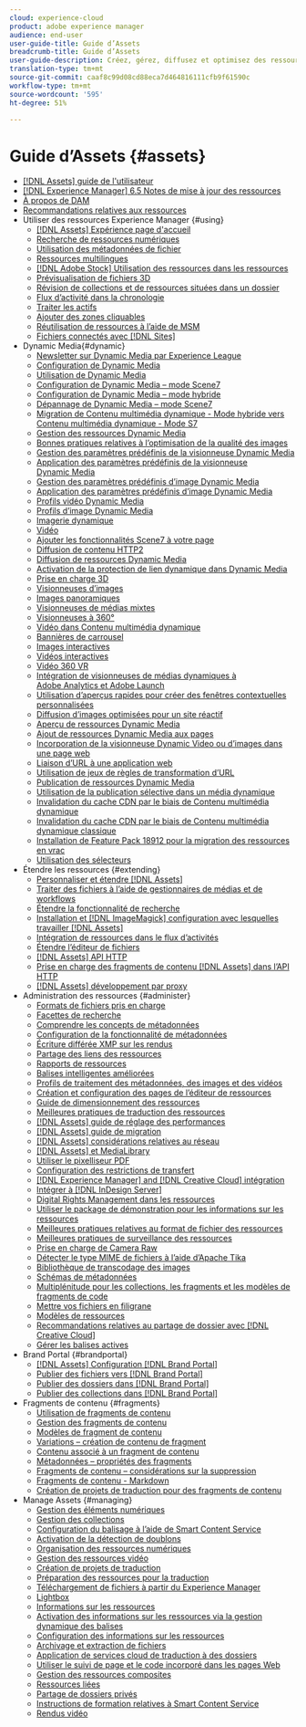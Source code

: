 ```yaml
---
cloud: experience-cloud
product: adobe experience manager
audience: end-user
user-guide-title: Guide d’Assets
breadcrumb-title: Guide d’Assets
user-guide-description: Créez, gérez, diffusez et optimisez des ressources numériques.
translation-type: tm+mt
source-git-commit: caaf8c99d08cd88eca7d464816111cfb9f61590c
workflow-type: tm+mt
source-wordcount: '595'
ht-degree: 51%

---
```



# Guide d’Assets {#assets}

+ [[!DNL Assets] guide de l&#39;utilisateur](home.md)
+ [[!DNL Experience Manager] 6.5 Notes de mise à jour des ressources](https://docs.adobe.com/content/help/en/experience-manager-65/release-notes/assets.html)
+ [À propos de DAM](assets.md)
+ [Recommandations relatives aux ressources](best-practices-for-assets.md)
+ Utiliser des ressources Experience Manager {#using}
   + [[!DNL Assets] Expérience page d&#39;accueil](assets-home-page.md)
   + [Recherche de ressources numériques](search-assets.md)
   + [Utilisation des métadonnées de fichier](metadata.md)
   + [Ressources multilingues](multilingual-assets.md)
   + [ [!DNL Adobe Stock] Utilisation des ressources dans les ressources](aem-assets-adobe-stock.md)
   + [Prévisualisation de fichiers 3D](previewing-3d-assets.md)
   + [Révision de collections et de ressources situées dans un dossier](bulk-approval.md)
   + [Flux d’activité dans la chronologie](activity-stream.md)
   + [Traiter les actifs](assets-workflow.md)
   + [Ajouter des zones cliquables](image-maps.md)
   + [Réutilisation de ressources à l’aide de MSM](reuse-assets-using-msm.md)
   + [Fichiers connectés avec [!DNL Sites]](use-assets-across-connected-assets-instances.md)
+ Dynamic Media{#dynamic}
   + [Newsletter sur Dynamic Media par Experience League](dynamic-media-newsletter.md)
   + [Configuration de Dynamic Media](administering-dynamic-media.md)
   + [Utilisation de Dynamic Media](dynamic-media.md)
   + [Configuration de Dynamic Media – mode Scene7](config-dms7.md)
   + [Configuration de Dynamic Media – mode hybride](config-dynamic.md)
   + [Dépannage de Dynamic Media – mode Scene7](troubleshoot-dms7.md)
   + [Migration de Contenu multimédia dynamique - Mode hybride vers Contenu multimédia dynamique - Mode S7](migrate-from-hybrid-to-dms7.md)
   + [Gestion des ressources Dynamic Media](managing-assets.md)
   + [Bonnes pratiques relatives à l’optimisation de la qualité des images](best-practices-for-optimizing-the-quality-of-your-images.md)
   + [Gestion des paramètres prédéfinis de la visionneuse Dynamic Media](managing-viewer-presets.md)
   + [Application des paramètres prédéfinis de la visionneuse Dynamic Media](viewer-presets.md)
   + [Gestion des paramètres prédéfinis d’image Dynamic Media](managing-image-presets.md)
   + [Application des paramètres prédéfinis d’image Dynamic Media](image-presets.md)
   + [Profils vidéo Dynamic Media](video-profiles.md)
   + [Profils d’image Dynamic Media](image-profiles.md)
   + [Imagerie dynamique](imaging-faq.md)
   + [Vidéo](s7-video.md)
   + [Ajouter les fonctionnalités Scene7 à votre page](scene7.md)
   + [Diffusion de contenu HTTP2](http2.md)
   + [Diffusion de ressources Dynamic Media](delivering-dynamic-media-assets.md)
   + [Activation de la protection de lien dynamique dans Dynamic Media](hotlink-protection.md)
   + [Prise en charge 3D](/help/assets/assets-3d.md)
   + [Visionneuses d’images](image-sets.md)
   + [Images panoramiques](panoramic-images.md)
   + [Visionneuses de médias mixtes](mixed-media-sets.md)
   + [Visionneuses à 360°](spin-sets.md)
   + [Vidéo dans Contenu multimédia dynamique](video.md)
   + [Bannières de carrousel](carousel-banners.md)
   + [Images interactives](interactive-images.md)
   + [Vidéos interactives](interactive-videos.md)
   + [Vidéo 360 VR](/help/assets/360-video.md)
   + [Intégration de visionneuses de médias dynamiques à Adobe Analytics et Adobe Launch](/help/assets/launch.md)
   + [Utilisation d’aperçus rapides pour créer des fenêtres contextuelles personnalisées](custom-pop-ups.md)
   + [Diffusion d’images optimisées pour un site réactif](responsive-site.md)
   + [Aperçu de ressources Dynamic Media](previewing-assets.md)
   + [Ajout de ressources Dynamic Media aux pages](adding-dynamic-media-assets-to-pages.md)
   + [Incorporation de la visionneuse Dynamic Video ou d’images dans une page web](embed-code.md)
   + [Liaison d’URL à une application web](linking-urls-to-yourwebapplication.md)
   + [Utilisation de jeux de règles de transformation d’URL](using-rulesets-to-transform-urls.md)
   + [Publication de ressources Dynamic Media](publishing-dynamicmedia-assets.md)
   + [Utilisation de la publication sélective dans un média dynamique](selective-publishing.md)
   + [Invalidation du cache CDN par le biais de Contenu multimédia dynamique](invalidate-cdn-cache-dynamic-media.md)
   + [Invalidation du cache CDN par le biais de Contenu multimédia dynamique classique](invalidate-cdn-cache-dm-classic.md)
   + [Installation de Feature Pack 18912 pour la migration des ressources en vrac](bulk-ingest-migrate.md)
   + [Utilisation des sélecteurs](working-with-selectors.md)
+ Étendre les ressources {#extending}
   + [Personnaliser et étendre [!DNL Assets]](extending-assets.md)
   + [Traiter des fichiers à l’aide de gestionnaires de médias et de workflows](media-handlers.md)
   + [Étendre la fonctionnalité de recherche](searchx.md)
   + [Installation et [!DNL ImageMagick] configuration avec lesquelles travailler [!DNL Assets]](best-practices-for-imagemagick.md)
   + [Intégration de ressources dans le flux d’activités](extending-activity-stream.md)
   + [Étendre l’éditeur de fichiers](asseteditorx.md)
   + [[!DNL Assets] API HTTP](mac-api-assets.md)
   + [Prise en charge des fragments de contenu [!DNL Assets] dans l’API HTTP](assets-api-content-fragments.md)
   + [[!DNL Assets] développement par proxy](proxy.md)
+ Administration des ressources {#administer}
   + [Formats de fichiers pris en charge](assets-formats.md)
   + [Facettes de recherche](search-facets.md)
   + [Comprendre les concepts de métadonnées](metadata-concepts.md)
   + [Configuration de la fonctionnalité de métadonnées](metadata-config.md)
   + [Écriture différée XMP sur les rendus](xmp-writeback.md)
   + [Partage des liens des ressources](link-sharing.md)
   + [Rapports de ressources](asset-reports.md)
   + [Balises intelligentes améliorées](enhanced-smart-tags.md)
   + [Profils de traitement des métadonnées, des images et des vidéos](processing-profiles.md)
   + [Création et configuration des pages de l’éditeur de ressources](assets-finder-editor.md)
   + [Guide de dimensionnement des ressources](assets-sizing-guide.md)
   + [Meilleures pratiques de traduction des ressources](best-practices-for-translating-assets-efficiently.md)
   + [[!DNL Assets] guide de réglage des performances](performance-tuning-guidelines.md)
   + [[!DNL Assets] guide de migration](assets-migration-guide.md)
   + [[!DNL Assets] considérations relatives au réseau](assets-network-considerations.md)
   + [[!DNL Assets] et MediaLibrary](medialibrary.md)
   + [Utiliser le pixelliseur PDF](aem-pdf-rasterizer.md)
   + [Configuration des restrictions de transfert](configuring-asset-upload-restrictions.md)
   + [[!DNL Experience Manager] and [!DNL Creative Cloud] intégration](aem-cc-integration-best-practices.md)
   + [Intégrer à [!DNL InDesign Server]](indesign.md)
   + [Digital Rights Management dans les ressources](drm.md)
   + [Utiliser le package de démonstration pour les informations sur les ressources](touch-ui-using-demo-package-for-asset-insights.md)
   + [Meilleures pratiques relatives au format de fichier des ressources](assets-file-format-best-practices.md)
   + [Meilleures pratiques de surveillance des ressources](assets-monitoring-best-practices.md)
   + [Prise en charge de Camera Raw](camera-raw.md)
   + [Détecter le type MIME de fichiers à l’aide d’Apache Tika](detect-asset-mime-type-with-tika.md)
   + [Bibliothèque de transcodage des images](imaging-transcoding-library.md)
   + [Schémas de métadonnées](metadata-schemas.md)
   + [Multiplénitude pour les collections, les fragments et les modèles de fragments de code](multi-tenancy.md)
   + [Mettre vos fichiers en filigrane](watermarking.md)
   + [Modèles de ressources](asset-templates.md)
   + [Recommandations relatives au partage de dossier avec [!DNL Creative Cloud]](aem-cc-folder-sharing-best-practices.md)
   + [Gérer les balises actives](managing-smart-tags.md)
+ Brand Portal {#brandportal}
   + [ [!DNL Assets] Configuration [!DNL Brand Portal]](configure-aem-assets-with-brand-portal.md)
   + [Publier des fichiers vers [!DNL Brand Portal]](brand-portal-publish-assets.md)
   + [Publier des dossiers dans [!DNL Brand Portal]](brand-portal-publish-folder.md)
   + [Publier des collections dans [!DNL Brand Portal]](brand-portal-publish-collection.md)
+ Fragments de contenu {#fragments}
   + [Utilisation de fragments de contenu](content-fragments/content-fragments.md)
   + [Gestion des fragments de contenu](content-fragments/content-fragments-managing.md)
   + [Modèles de fragment de contenu](content-fragments/content-fragments-models.md)
   + [Variations – création de contenu de fragment](content-fragments/content-fragments-variations.md)
   + [Contenu associé à un fragment de contenu](content-fragments/content-fragments-assoc-content.md)
   + [Métadonnées – propriétés des fragments](content-fragments/content-fragments-metadata.md)
   + [Fragments de contenu – considérations sur la suppression](content-fragments/content-fragments-delete.md)
   + [Fragments de contenu - Markdown](content-fragments/content-fragments-markdown.md)
   + [Création de projets de traduction pour des fragments de contenu](creating-translation-projects-for-content-fragments.md)
+ Manage Assets {#managing}
   + [Gestion des éléments numériques](managing-assets-touch-ui.md)
   + [Gestion des collections](managing-collections-touch-ui.md)
   + [Configuration du balisage à l’aide de Smart Content Service](config-smart-tagging.md)
   + [Activation de la détection de doublons](duplicate-detection.md)
   + [Organisation des ressources numériques](organize-assets.md)
   + [Gestion des ressources vidéo](managing-video-assets.md)
   + [Création de projets de traduction](translation-projects.md)
   + [Préparation des ressources pour la traduction](preparing-assets-for-translation.md)
   + [Téléchargement de fichiers à partir du Experience Manager](download-assets-from-aem.md)
   + [Lightbox](touch-ui-light-box.md)
   + [Informations sur les ressources](touch-ui-asset-insights.md)
   + [Activation des informations sur les ressources via la gestion dynamique des balises](touch-ui-using-dtm-for-asset-insights.md)
   + [Configuration des informations sur les ressources](touch-ui-configuring-asset-insights.md)
   + [Archivage et extraction de fichiers](check-out-and-submit-assets.md)
   + [Application de services cloud de traduction à des dossiers](transition-cloud-services.md)
   + [Utiliser le suivi de page et le code incorporé dans les pages Web](touch-ui-using-page-tracker.md)
   + [Gestion des ressources composites](managing-linked-subassets.md)
   + [Ressources liées](related-assets.md)
   + [Partage de dossiers privés](private-folder.md)
   + [Instructions de formation relatives à Smart Content Service](smart-tags-training-guidelines.md)
   + [Rendus vidéo](video-renditions.md)
